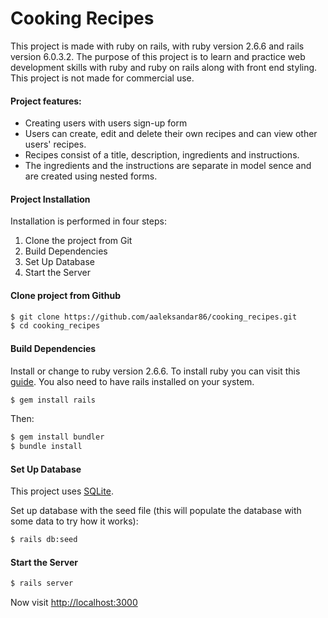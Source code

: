 # Cooking Recipes

This project is made with ruby on rails, with ruby version 2.6.6 and rails version 6.0.3.2.
The purpose of this project is to learn and practice web development skills with ruby and ruby on rails along with front end styling.
This project is not made for commercial use.
#### Project features:
  - Creating users with users sign-up form
  - Users can create, edit and delete their own recipes and can view other users' recipes.
  - Recipes consist of a title, description, ingredients and instructions.
  - The ingredients and the instructions are separate in model sence and are created using nested forms.

#### Project Installation

Installation is performed in four steps:

1. Clone the project from Git
2. Build Dependencies
3. Set Up Database
4. Start the Server
#### Clone project from Github

```sh
$ git clone https://github.com/aaleksandar86/cooking_recipes.git
$ cd cooking_recipes
```
#### Build Dependencies
Install or change to ruby version 2.6.6. To install ruby you can visit this [guide](https://www.ruby-lang.org/en/documentation/installation/).
You also need to have rails installed on your system.
```sh
$ gem install rails
```

Then:
```sh
$ gem install bundler
$ bundle install
```
#### Set Up Database

This project uses [SQLite](https://www.sqlite.org/index.html).

Set up database with the seed file (this will populate the database with some data to try how it works):
```sh
$ rails db:seed
```
#### Start the  Server

```sh
$ rails server
```

Now visit [http://localhost:3000](http://localhost:3000)
